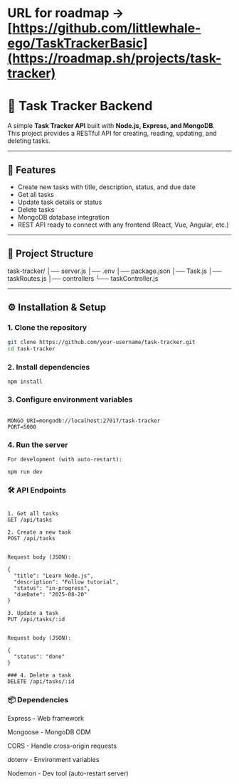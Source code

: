 # URL for roadmap -> [https://github.com/littlewhale-ego/TaskTrackerBasic](https://roadmap.sh/projects/task-tracker)
# 📝 Task Tracker Backend

A simple **Task Tracker API** built with **Node.js, Express, and MongoDB**.  
This project provides a RESTful API for creating, reading, updating, and deleting tasks.

---

## 🚀 Features
- Create new tasks with title, description, status, and due date
- Get all tasks
- Update task details or status
- Delete tasks
- MongoDB database integration
- REST API ready to connect with any frontend (React, Vue, Angular, etc.)

---

## 📂 Project Structure
task-tracker/
│── server.js
│── .env
│── package.json
│── Task.js
│── taskRoutes.js
│── controllers
└── taskController.js


---

## ⚙️ Installation & Setup

### 1. Clone the repository
```bash
git clone https://github.com/your-username/task-tracker.git
cd task-tracker
```

### 2. Install dependencies
```npm install```

### 3. Configure environment variables

```Create a .env file in the project root:

MONGO_URI=mongodb://localhost:27017/task-tracker
PORT=5000
```

### 4. Run the server

```
For development (with auto-restart):

npm run dev
```


### 🛠️ API Endpoints

```Base URL: http://localhost:5000/api/tasks

1. Get all tasks
GET /api/tasks

2. Create a new task
POST /api/tasks


Request body (JSON):

{
  "title": "Learn Node.js",
  "description": "Follow tutorial",
  "status": "in-progress",
  "dueDate": "2025-08-20"
}

3. Update a task
PUT /api/tasks/:id


Request body (JSON):

{
  "status": "done"
}

### 4. Delete a task
DELETE /api/tasks/:id
```
### 📦 Dependencies

Express - Web framework

Mongoose - MongoDB ODM

CORS - Handle cross-origin requests

dotenv - Environment variables

Nodemon - Dev tool (auto-restart server)
